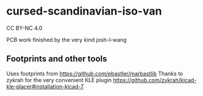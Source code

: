 # cursed-scandinavian-iso-van
CC BY-NC 4.0

PCB work finished by the very kind josh-l-wang

## Footprints and other tools

Uses footprints from https://github.com/ebastler/marbastlib
Thanks to zykrah for the very convenient KLE plugin https://github.com/zykrah/kicad-kle-placer#installation-kicad-7
 
